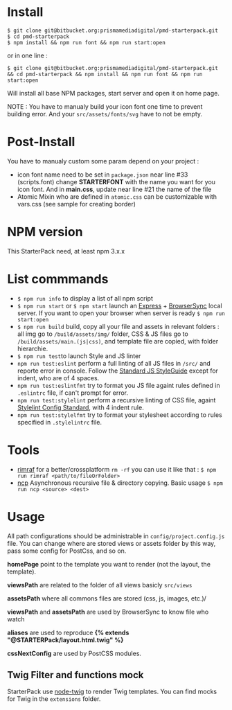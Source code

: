 # Install

```
$ git clone git@bitbucket.org:prismamediadigital/pmd-starterpack.git
$ cd pmd-starterpack
$ npm install && npm run font && npm run start:open
```
or in one line :
```
$ git clone git@bitbucket.org:prismamediadigital/pmd-starterpack.git && cd pmd-starterpack && npm install && npm run font && npm run start:open
```
Will install all base NPM packages, start server and open it on home page.

NOTE : You have to manualy build your icon font one time to prevent building error. And your ```src/assets/fonts/svg``` have to not be empty.

# Post-Install

You have to manualy custom some param depend on your project :
* icon font name need to be set in ```package.json``` near line #33 (scripts.font) change **STARTERFONT** with the name you want for you icon font. And in **main.css**, update near line #21 the name of the file
* Atomic Mixin who are defined in ```atomic.css``` can be customizable with vars.css (see sample for creating border)

# NPM version

This StarterPack need, at least npm 3.x.x

# List commmands

* ```$ npm run info``` to display a list of all npm script
* ```$ npm run start``` or ```$ npm start``` launch an [Express](https://expressjs.com/) + [BrowserSync](https://www.browsersync.io/) local server. If you want to open your browser when server is ready ```$ npm run start:open```
* ```$ npm run build``` build, copy all your file and assets in relevant folders : all img go to ```/build/assets/img/``` folder, CSS & JS files go to ```/build/assets/main.(js|css)```, and template file are copied, with folder hierarchie.
* ```$ npm run test```to launch Style and JS linter
* ```npm run test:eslint``` perform a full linting of all JS files in ```/src/``` and reporte error in console. Follow the [Standard JS StyleGuide](http://standardjs.com/rules.html) except for indent, who are of 4 spaces.
* ```npm run test:eslintfmt``` try to format you JS file againt rules defined in ```.eslintrc``` file, if can't prompt for error.
* ```npm run test:stylelint``` perform a recursive linting of CSS file, againt [Stylelint Config Standard](https://github.com/stylelint/stylelint-config-standard), with 4 indent rule.
* ```npm run test:stylelfmt``` try to format your stylesheet according to rules specified in ```.stylelintrc``` file.

# Tools 

* [rimraf](https://github.com/isaacs/rimraf) for a better/crossplatform ```rm -rf``` you can use it like that : ```$ npm run rimraf <path/to/fileOrFolder>```
* [ncp](https://github.com/AvianFlu/ncp) Asynchronous recursive file & directory copying. Basic usage ```$ npm run ncp <source> <dest>``` 

# Usage

All path configurations should be administrable in ```config/project.config.js``` file. You can change where are stored views or assets folder by this way, pass some config for PostCss, and so on.

**homePage** point to the template you want to render (not the layout, the template).

**viewsPath** are related to the folder of all views basicly ```src/views```

**assetsPath** where all commons files are stored (css, js, images, etc.)/

**viewsPath** and **assetsPath** are used by BrowserSync to know file who watch

**aliases** are used to reproduce **{% extends "@STARTERPack/layout.html.twig" %}** 

**cssNextConfig** are used by PostCSS modules.

## Twig Filter and functions mock

StarterPack use [node-twig](https://www.npmjs.com/package/node-twig) to render Twig templates. You can find mocks for Twig in the ```extensions``` folder.
